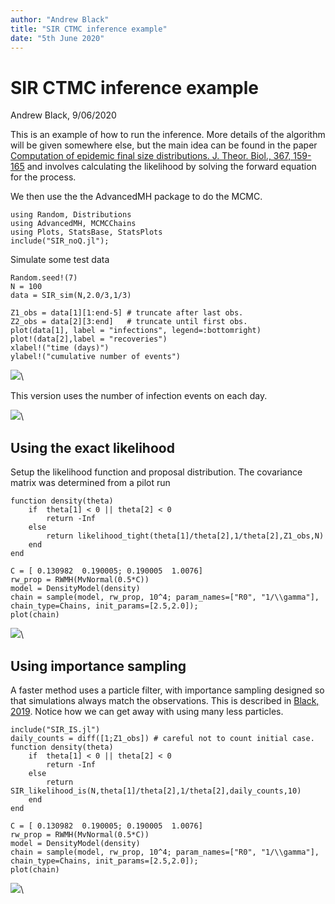 ```yaml
---
author: "Andrew Black"
title: "SIR CTMC inference example"
date: "5th June 2020"
---
```



# SIR CTMC inference example

Andrew Black, 9/06/2020

This is an example of how to run the inference. More details of the algorithm
will be given somewhere else, but the main idea can be found in the paper [Computation of epidemic final size distributions.
J. Theor. Biol., 367, 159-165](https://dx.doi.org/10.1016/j.jtbi.2014.11.029)
and involves calculating the likelihood by solving the forward equation for the process. 

We then use the the AdvancedMH package to do the MCMC. 

~~~~{.julia}
using Random, Distributions
using AdvancedMH, MCMCChains
using Plots, StatsBase, StatsPlots
include("SIR_noQ.jl");
~~~~~~~~~~~~~




Simulate some test data
~~~~{.julia}
Random.seed!(7)
N = 100
data = SIR_sim(N,2.0/3,1/3)

Z1_obs = data[1][1:end-5] # truncate after last obs.
Z2_obs = data[2][3:end]   # truncate until first obs.
plot(data[1], label = "infections", legend=:bottomright)
plot!(data[2],label = "recoveries")
xlabel!("time (days)")
ylabel!("cumulative number of events")
~~~~~~~~~~~~~

![](figures/SIR_examples_2_1.png)\ 




This version uses the number of infection events on each day.

![](figures/SIR_examples_3_1.png)\ 




## Using the exact likelihood

Setup the likelihood function and proposal distribution. 
The covariance matrix was determined from a pilot run

~~~~{.julia}
function density(theta)
    if  theta[1] < 0 || theta[2] < 0
        return -Inf
    else
        return likelihood_tight(theta[1]/theta[2],1/theta[2],Z1_obs,N)
    end
end

C = [ 0.130982  0.190005; 0.190005  1.0076]
rw_prop = RWMH(MvNormal(0.5*C))
model = DensityModel(density)
chain = sample(model, rw_prop, 10^4; param_names=["R0", "1/\\gamma"], chain_type=Chains, init_params=[2.5,2.0]);
plot(chain)
~~~~~~~~~~~~~

![](figures/SIR_examples_4_1.png)\ 




## Using importance sampling

A faster method uses a particle filter, with importance sampling designed so that simulations
always match the observations. This is described in [Black, 2019](https://dx.doi.org/10.1007/s11222-018-9827-1).
Notice how we can get away with using many less particles. 

~~~~{.julia}
include("SIR_IS.jl")
daily_counts = diff([1;Z1_obs]) # careful not to count initial case. 
function density(theta)
    if  theta[1] < 0 || theta[2] < 0
        return -Inf
    else
        return SIR_likelihood_is(N,theta[1]/theta[2],1/theta[2],daily_counts,10)
    end
end

C = [ 0.130982  0.190005; 0.190005  1.0076]
rw_prop = RWMH(MvNormal(0.5*C))
model = DensityModel(density)
chain = sample(model, rw_prop, 10^4; param_names=["R0", "1/\\gamma"], chain_type=Chains, init_params=[2.5,2.0]);
plot(chain)
~~~~~~~~~~~~~

![](figures/SIR_examples_5_1.png)\ 

